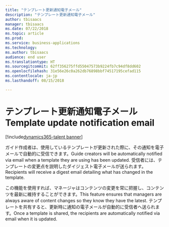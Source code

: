 ```yaml
---
title: "テンプレート更新通知電子メール"
description: "テンプレート更新通知電子メール"
author: tbisaacs
manager: tbisaacs
ms.date: 07/22/2018
ms.topic: article
ms.prod: 
ms.service: business-applications
ms.technology: 
ms.author: tbisaacs
audience: end user
ms.translationtype: HT
ms.sourcegitcommit: 62ff356275ffd55047573b9224fb7c94df8dd602
ms.openlocfilehash: 31e56e26c0a262db76898bbf74517195cefad115
ms.contentlocale: ja-jp
ms.lasthandoff: 08/15/2018

---
```

#  <a name="template-update-notification-email"></a><span data-ttu-id="35a37-103">テンプレート更新通知電子メール</span><span class="sxs-lookup"><span data-stu-id="35a37-103">Template update notification email</span></span>

[!include[dynamics365-talent banner](../../includes/dynamics365-talent.md)]





<span data-ttu-id="35a37-104">ガイド作成者は、使用しているテンプレートが更新された際に、その通知を電子メールで自動的に受信できます。</span><span class="sxs-lookup"><span data-stu-id="35a37-104">Guide creators will be automatically notified via email when a template they are using has been updated.</span></span> <span data-ttu-id="35a37-105">受信者には、テンプレートの変更点を説明したダイジェスト電子メールが送られます。</span><span class="sxs-lookup"><span data-stu-id="35a37-105">Recipients will receive a digest email detailing what has changed in the template.</span></span> 

<span data-ttu-id="35a37-106">この機能を使用すれば、マネージャはコンテンツの変更を常に把握し、コンテンツを最新に維持することができます。</span><span class="sxs-lookup"><span data-stu-id="35a37-106">This feature ensures that managers are always aware of content changes so they know they have the latest.</span></span> <span data-ttu-id="35a37-107">テンプレートを共有すると、更新時に通知の電子メールが自動的に受信者へ送られます。</span><span class="sxs-lookup"><span data-stu-id="35a37-107">Once a template is shared, the recipients are automatically notified via email when it is updated.</span></span>

<!--
# Who uses this feature  
Managers
# License required
Talent license 
# Development status
In development
# Target timeframe
* Public Preview: June
* GA: July
-->

